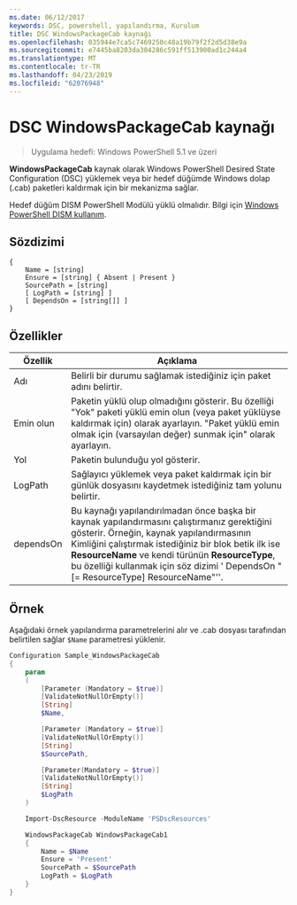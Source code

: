 ```yaml
---
ms.date: 06/12/2017
keywords: DSC, powershell, yapılandırma, Kurulum
title: DSC WindowsPackageCab kaynağı
ms.openlocfilehash: 035944e7ca5c7469250c48a19b79f2f2d5d38e9a
ms.sourcegitcommit: e7445ba8203da304286c591ff513900ad1c244a4
ms.translationtype: MT
ms.contentlocale: tr-TR
ms.lasthandoff: 04/23/2019
ms.locfileid: "62076948"
---
```

# <a name="dsc-windowspackagecab-resource"></a>DSC WindowsPackageCab kaynağı

> Uygulama hedefi: Windows PowerShell 5.1 ve üzeri

**WindowsPackageCab** kaynak olarak Windows PowerShell Desired State Configuration (DSC) yüklemek veya bir hedef düğümde Windows dolap (.cab) paketleri kaldırmak için bir mekanizma sağlar.

Hedef düğüm DISM PowerShell Modülü yüklü olmalıdır. Bilgi için [Windows PowerShell DISM kullanım](https://msdn.microsoft.com/en-us/windows/hardware/commercialize/manufacture/desktop/use-dism-in-windows-powershell-s14).


## <a name="syntax"></a>Sözdizimi

```
{
    Name = [string]
    Ensure = [string] { Absent | Present }
    SourcePath = [string]
    [ LogPath = [string] ]
    [ DependsOn = [string[]] ]
}
```

## <a name="properties"></a>Özellikler

|  Özellik  |  Açıklama   |
|---|---|
| Adı| Belirli bir durumu sağlamak istediğiniz için paket adını belirtir.|
| Emin olun| Paketin yüklü olup olmadığını gösterir. Bu özelliği "Yok" paketi yüklü emin olun (veya paket yüklüyse kaldırmak için) olarak ayarlayın. "Paket yüklü emin olmak için (varsayılan değer) sunmak için" olarak ayarlayın.|
| Yol| Paketin bulunduğu yol gösterir.|
| LogPath| Sağlayıcı yüklemek veya paket kaldırmak için bir günlük dosyasını kaydetmek istediğiniz tam yolunu belirtir.|
| dependsOn | Bu kaynağı yapılandırılmadan önce başka bir kaynak yapılandırmasını çalıştırmanız gerektiğini gösterir. Örneğin, kaynak yapılandırmasının Kimliğini çalıştırmak istediğiniz bir blok betik ilk ise **ResourceName** ve kendi türünün **ResourceType**, bu özelliği kullanmak için söz dizimi ' DependsOn "[= ResourceType] ResourceName"''.|

## <a name="example"></a>Örnek

Aşağıdaki örnek yapılandırma parametrelerini alır ve .cab dosyası tarafından belirtilen sağlar `$Name` parametresi yüklenir.

```powershell
Configuration Sample_WindowsPackageCab
{
    param
    (
        [Parameter (Mandatory = $true)]
        [ValidateNotNullOrEmpty()]
        [String]
        $Name,

        [Parameter (Mandatory = $true)]
        [ValidateNotNullOrEmpty()]
        [String]
        $SourcePath,

        [Parameter(Mandatory = $true)]
        [ValidateNotNullOrEmpty()]
        [String]
        $LogPath
    )

    Import-DscResource -ModuleName 'PSDscResources'

    WindowsPackageCab WindowsPackageCab1
    {
        Name = $Name
        Ensure = 'Present'
        SourcePath = $SourcePath
        LogPath = $LogPath
    }
}
```